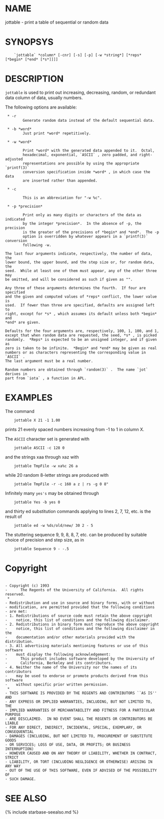 
NAME
====

jottable - print a table of sequential or random data

SYNOPSYS
========

```
    `jottable` *column* [-cnr] [-s] [-p] [-w *string*] [*reps* [*begin* [*end* [*s*]]]]
```

DESCRIPTION
===========

`jottable` is used to print out increasing, decreasing, random, or redundant
data column of data, usually numbers.

The following options are available:

     * -r
            Generate random data instead of the default sequential data.

     * -b *word* 
            Just print *word* repetitively.

     * -w *word*

            Print *word* with the generated data appended to it.  Octal,
            hexadecimal, exponential, `ASCII` , zero padded, and right-adjusted
            representations are possible by using the appropriate `printf(3)`
            conversion specification inside *word* , in which case the data
            are inserted rather than appended.

     * -c

            This is an abbreviation for "-w %c".

     * -p *precision*

            Print only as many digits or characters of the data as indicated
            by the integer *precision*.  In the absence of -p, the precision
            is the greater of the precisions of *begin* and *end*.  The -p
            option is overridden by whatever appears in a `printf(3)` conversion
            following -w.

    The last four arguments indicate, respectively, the number of data, the
    lower bound, the upper bound, and the step size or, for random data, the
    seed.  While at least one of them must appear, any of the other three may
    be omitted, and will be considered as such if given as "".

    Any three of these arguments determines the fourth.  If four are specified
    and the given and computed values of *reps* conflict, the lower value is
    used.  If fewer than three are specified, defaults are assigned left to
    right, except for *s* , which assumes its default unless both *begin* and
    *end* are given.

    Defaults for the four arguments are, respectively, 100, 1, 100, and 1,
    except that when random data are requested, the seed, *s* , is picked
    randomly.  *Reps* is expected to be an unsigned integer, and if given as
    zero is taken to be infinite.  *Begin* and *end* may be given as real
    numbers or as characters representing the corresponding value in `ASCII` .
    The last argument must be a real number.

    Random numbers are obtained through `random(3)` .  The name `jot` derives in
    part from `iota` , a function in APL.


EXAMPLES
========

  The command
```
    jottable X 21 -1 1.00
```

 prints 21 evenly spaced numbers increasing from -1 to 1 in column X.

 The `ASCII` character set is generated with
```
    jottable ASCII -c 128 0
```

and the strings xaa through xaz with


```
    jottable TmpFile -w xa%c 26 a
```

while 20 random 8-letter strings are produced with

```
    jottable TmpFile -r -c 160 a z | rs -g 0 8"
```

Infinitely many `yes's` may be obtained through

```
    jottable Yes -b yes 0
```

and thirty ed substitution commands applying to lines 2, 7, 12, etc. is
the result of

```
    jottable ed -w %ds/old/new/ 30 2 - 5
```

The stuttering sequence 9, 9, 8, 8, 7, etc. can be
produced by suitable choice of precision and step size,
as in

```
    jottable Sequence 9 - -.5
```

Copyright
=========
```

- Copyright (c) 1993
-      The Regents of the University of California.  All rights reserved.
 *
- Redistribution and use in source and binary forms, with or without
- modification, are permitted provided that the following conditions  
- are met:
- 1. Redistributions of source code must retain the above copyright
-    notice, this list of conditions and the following disclaimer.
- 2. Redistributions in binary form must reproduce the above copyright
-    notice, this list of conditions and the following disclaimer in the
-    documentation and/or other materials provided with the distribution.
- 3. All advertising materials mentioning features or use of this software
-    must display the following acknowledgement:
-      This product includes software developed by the University of
-      California, Berkeley and its contributors.
- 4. Neither the name of the University nor the names of its contributors
-    may be used to endorse or promote products derived from this software
-    without specific prior written permission.
 *
- THIS SOFTWARE IS PROVIDED BY THE REGENTS AND CONTRIBUTORS ``AS IS'' AND
- ANY EXPRESS OR IMPLIED WARRANTIES, INCLUDING, BUT NOT LIMITED TO, THE
- IMPLIED WARRANTIES OF MERCHANTABILITY AND FITNESS FOR A PARTICULAR PURPOSE
- ARE DISCLAIMED.  IN NO EVENT SHALL THE REGENTS OR CONTRIBUTORS BE LIABLE
- FOR ANY DIRECT, INDIRECT, INCIDENTAL, SPECIAL, EXEMPLARY, OR CONSEQUENTIAL
- DAMAGES (INCLUDING, BUT NOT LIMITED TO, PROCUREMENT OF SUBSTITUTE GOODS
- OR SERVICES; LOSS OF USE, DATA, OR PROFITS; OR BUSINESS INTERRUPTION)
- HOWEVER CAUSED AND ON ANY THEORY OF LIABILITY, WHETHER IN CONTRACT, STRICT
- LIABILITY, OR TORT (INCLUDING NEGLIGENCE OR OTHERWISE) ARISING IN ANY WAY
- OUT OF THE USE OF THIS SOFTWARE, EVEN IF ADVISED OF THE POSSIBILITY OF
- SUCH DAMAGE.
```


SEE ALSO
========

{% include starbase-seealso.md %}

